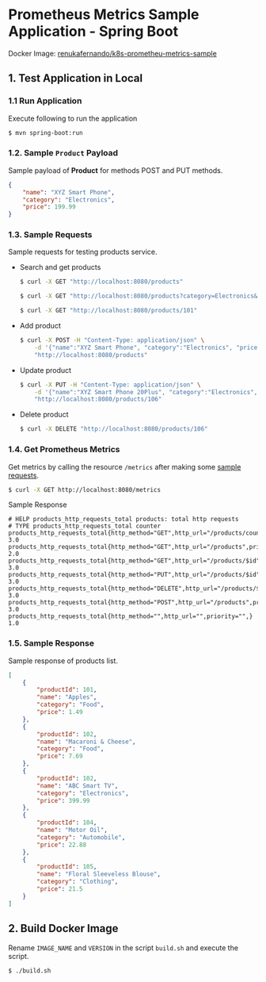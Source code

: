 # Prometheus Metrics Sample Application - Spring Boot

Docker Image: [renukafernando/k8s-prometheu-metrics-sample](https://hub.docker.com/repository/docker/renukafernando/k8s-prometheu-metrics-sample)

## 1. Test Application in Local

### 1.1 Run Application
Execute following to run the application
```sh
$ mvn spring-boot:run
```

### 1.2. Sample `Product` Payload
Sample payload of **Product** for methods POST and PUT methods.
```json
{
	"name": "XYZ Smart Phone",
	"category": "Electronics",
	"price": 199.99
}
```

### 1.3. Sample Requests
Sample requests for testing products service.
- Search and get products
    ```sh
    $ curl -X GET "http://localhost:8080/products"
  
    $ curl -X GET "http://localhost:8080/products?category=Electronics&lower-than=500&higher-than=300"
  
    $ curl -X GET "http://localhost:8080/products/101"
    ```
- Add product
    ```sh
    $ curl -X POST -H "Content-Type: application/json" \
        -d '{"name":"XYZ Smart Phone", "category":"Electronics", "price": "$199.99"}' \
        "http://localhost:8080/products"
    ```

- Update product
    ```sh
    $ curl -X PUT -H "Content-Type: application/json" \
        -d '{"name":"XYZ Smart Phone 20Plus", "category":"Electronics", "price": "$199.99"}' \
        "http://localhost:8080/products/106"
    ```

- Delete product
    ```sh
    $ curl -X DELETE "http://localhost:8080/products/106"
    ```

### 1.4. Get Prometheus Metrics
Get metrics by calling the resource `/metrics` after making some [sample requests](#13-sample-requests).
```sh
$ curl -X GET http://localhost:8080/metrics
```

Sample Response
```log
# HELP products_http_requests_total products: total http requests
# TYPE products_http_requests_total counter
products_http_requests_total{http_method="GET",http_url="/products/count",priority="LOW",} 3.0
products_http_requests_total{http_method="GET",http_url="/products",priority="HIGH",} 2.0
products_http_requests_total{http_method="GET",http_url="/products/$id",priority="HIGH",} 3.0
products_http_requests_total{http_method="PUT",http_url="/products/$id",priority="LOW",} 3.0
products_http_requests_total{http_method="DELETE",http_url="/products/$id",priority="LOW",} 3.0
products_http_requests_total{http_method="POST",http_url="/products",priority="HIGH",} 3.0
products_http_requests_total{http_method="",http_url="",priority="",} 1.0
```

### 1.5. Sample Response
Sample response of products list.
```json
[
    {
        "productId": 101,
        "name": "Apples",
        "category": "Food",
        "price": 1.49
    },
    {
        "productId": 102,
        "name": "Macaroni & Cheese",
        "category": "Food",
        "price": 7.69
    },
    {
        "productId": 102,
        "name": "ABC Smart TV",
        "category": "Electronics",
        "price": 399.99
    },
    {
        "productId": 104,
        "name": "Motor Oil",
        "category": "Automobile",
        "price": 22.88
    },
    {
        "productId": 105,
        "name": "Floral Sleeveless Blouse",
        "category": "Clothing",
        "price": 21.5
    }
]
```

## 2. Build Docker Image

Rename `IMAGE_NAME` and `VERSION` in the script `build.sh` and execute the script.
```sh
$ ./build.sh
```